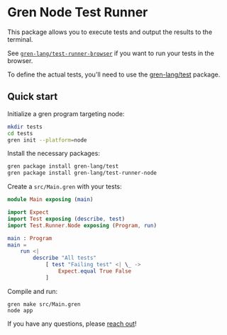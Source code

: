 # Gren Node Test Runner

This package allows you to execute tests and output the results to the terminal.

See [`gren-lang/test-runner-browser`](https://packages.gren-lang.org/package/gren-lang/test-runner-browser/version/latest/overview) if you want to run your tests in the browser.

To define the actual tests, you'll need to use the [gren-lang/test](https://github.com/gren-lang/test) package.

## Quick start

Initialize a gren program targeting node:

```sh
mkdir tests
cd tests
gren init --platform=node
```

Install the necessary packages:

```sh
gren package install gren-lang/test
gren package install gren-lang/test-runner-node
```

Create a `src/Main.gren` with your tests:

```elm
module Main exposing (main)

import Expect
import Test exposing (describe, test)
import Test.Runner.Node exposing (Program, run)

main : Program
main =
    run <|
        describe "All tests"
            [ test "Failing test" <| \_ ->
                Expect.equal True False
            ]
```

Compile and run:

```
gren make src/Main.gren
node app
```

If you have any questions, please [reach out](https://gren-lang.org/community)!
